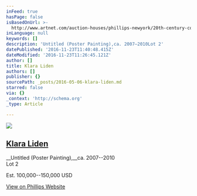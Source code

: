 ```yaml
---
inFeed: true
hasPage: false
isBasedOnUrl: >-
  http://www.artnet.com/auction-houses/phillips-newyork/20th-century-contemporary-art-evening-sale-2-8-May-2016/
inLanguage: null
keywords: []
description: 'Untitled (Poster Painting),ca. 2007–2010Lot 2'
datePublished: '2016-11-23T11:40:48.415Z'
dateModified: '2016-11-23T11:26:45.121Z'
author: []
title: Klara Liden
authors: []
publisher: {}
sourcePath: _posts/2016-05-06-klara-liden.md
starred: false
via: {}
_context: 'http://schema.org'
_type: Article

---
```

![](https://the-grid-user-content.s3-us-west-2.amazonaws.com/9c414053-c484-46b2-a783-99f0455ed63e.png)

## [Klara Liden][0]

__Untitled (Poster Painting),__ca. 2007--2010  
Lot 2

Est. 100,000--150,000 USD

[View on Phillips Website][1]

[0]: http://www.artnet.com/auction-houses/phillips-newyork/artist-klara-liden/
[1]: http://phillips.com/detail/KLARA-LID%C3%89N/NY010316/2